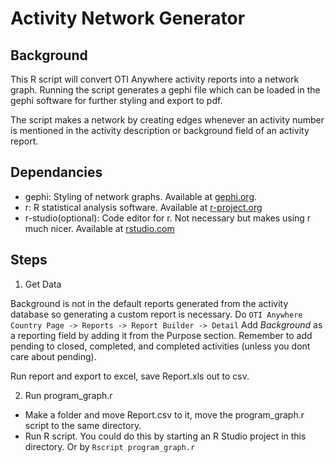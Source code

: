 # Activity Network Generator
## Background

This R script will convert OTI Anywhere activity reports into a network graph. Running the script generates a gephi file which can be loaded in the gephi software for further styling and export to pdf.

The script makes a network by creating edges whenever an activity number is mentioned in the activity description or background field of an activity report.

## Dependancies
- gephi: Styling of network graphs. Available at [gephi.org](https://gephi.org/).
- r: R statistical analysis software. Available at [r-project.org](https://www.r-project.org/) 
- r-studio(optional): Code editor for r. Not necessary but makes using r much nicer. Available at [rstudio.com](https://www.rstudio.com) 


## Steps

1. Get Data 

Background is not in the default reports generated from the activity database so generating a custom report is necessary. Do `OTI Anywhere Country Page -> Reports -> Report Builder -> Detail`
Add *Background* as a reporting field by adding it from the Purpose section. Remember to add pending to closed, completed, and completed activities (unless you dont care about pending). 

[report builder]: https://raw.githubusercontent.com/otihub/activity_network/master/report-builder.png 

Run report and export to excel, save Report.xls out to csv.  

2. Run program_graph.r
- Make a folder and move Report.csv to it, move the program_graph.r script to the same directory.
- Run R script. You could do this by starting an R Studio project in this directory. Or by `Rscript program_graph.r`  
   
